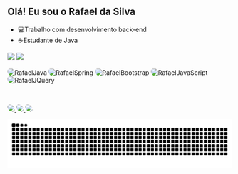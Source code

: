 ## Olá! Eu sou o Rafael da Silva

- 💻Trabalho com desenvolvimento back-end
- ☕Estudante de Java

<div>
	<a/>
	<img height="180em" src="https://github-readme-stats.vercel.app/api?username=Rafael472&theme=algolia&show_icons=true"/>
	<img height="180em" src="https://github-readme-stats.vercel.app/api/top-langs?username=Rafael472&layout=compact&langs_count=16&theme=algolia"/>
</div>

<div style="display: inline_block"><br>
	<img style="border-radius: 5px 12px;" alt="RafaelJava" src="https://img.shields.io/badge/Java-ED8B00?style=for-the-badge&logo=java&logoColor=white">
	<img style="border-radius: 5px 12px;" alt="RafaelSpring" src="https://img.shields.io/badge/Spring-6DB33F?style=for-the-badge&logo=spring&logoColor=white">
	<img style="border-radius: 5px 12px;" alt="RafaelBootstrap" src="https://img.shields.io/badge/Bootstrap-563D7C?style=for-the-badge&logo=bootstrap&logoColor=white">
	<img style="border-radius: 5px 12px;" alt="RafaelJavaScript" src="https://img.shields.io/badge/JavaScript-F7DF1E?style=for-the-badge&logo=javascript&logoColor=black">
	<img style="border-radius: 5px 12px;" alt="RafaelJQuery" src="https://img.shields.io/badge/jQuery-0769AD?style=for-the-badge&logo=jquery&logoColor=white">
</div>

##

<div style="display: inline_block"><br>
	<a href="www.linkedin.com/in/rafael-silva-384197117" target="_blank">
		<img style="border-radius: 5px 12px;" src="https://img.shields.io/badge/LinkedIn-0077B5?style=for-the-badge&logo=linkedin&logoColor=white">
	</a>
	<a href="https://api.whatsapp.com/send?phone=5511986675202" target="_blank">
		<img style="border-radius: 5px 12px;" src="https://img.shields.io/badge/WhatsApp-25D366?style=for-the-badge&logo=whatsapp&logoColor=white">
	</a>
	<a href="mailto:rafael._silva@outlook.com.br" target="_blank">
		<img style="border-radius: 5px 12px;" src="https://img.shields.io/badge/Microsoft_Outlook-0078D4?style=for-the-badge&logo=microsoft-outlook&logoColor=white">
	</a>
</div>

![Snake animation](https://github.com/Rafael472/Rafael472/blob/output/github-contribution-grid-snake.svg)
